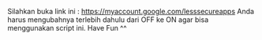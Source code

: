 Silahkan buka link ini : https://myaccount.google.com/lesssecureapps Anda harus mengubahnya terlebih dahulu dari OFF ke ON agar bisa menggunakan script ini. Have Fun ^^
